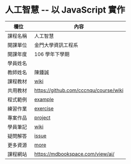 # 人工智慧 -- 以 JavaScript 實作

欄位       |  內容
----------|----------------------------
課程名稱   | 人工智慧
開課單位   | 金門大學資訊工程系
開課年度   | 106 學年下學期
學員姓名   | 
教師姓名   | 陳鍾誠
課程教材   | [wiki](https://github.com/cccnqu/ai106b/wiki)
共用教材   | https://github.com/cccnqu/course/wiki
程式範例   | [example](example)
練習作業   | [exercise](exercise)
專案作品   | [project](project)
學員筆記   | [wiki](../../wiki)
疑問解答   | [issue](https://github.com/cccnqu/ai106b/issues)
更多資源   | [more](more)
課程網站   | https://mdbookspace.com/view/ai/

